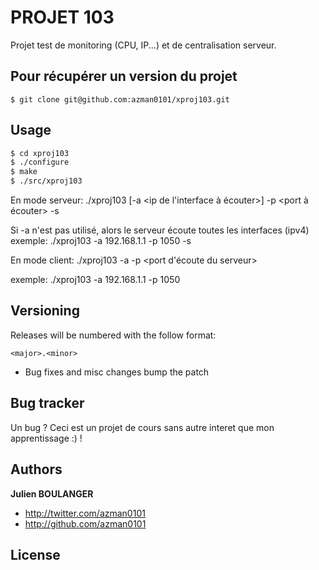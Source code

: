 PROJET 103
=================

Projet test de monitoring (CPU, IP...) et de centralisation serveur.

Pour récupérer un version du projet
-----------------------------------

```
$ git clone git@github.com:azman0101/xproj103.git
```
Usage
-----

```bash
$ cd xproj103
$ ./configure
$ make
$ ./src/xproj103 
```
En mode serveur:
./xproj103 [-a <ip de l'interface à écouter>] -p <port à écouter> -s

Si -a n'est pas utilisé, alors le serveur écoute toutes les interfaces (ipv4)
exemple: ./xproj103 -a 192.168.1.1 -p 1050 -s

En mode client:
./xproj103 -a <ip du serveur> -p <port d'écoute du serveur>

exemple: ./xproj103 -a 192.168.1.1 -p 1050 

Versioning
----------

Releases will be numbered with the follow format:

`<major>.<minor>`

* Bug fixes and misc changes bump the patch



Bug tracker
-----------

Un bug ? Ceci est un projet de cours sans autre interet que mon apprentissage :) !


Authors
-------

**Julien BOULANGER**

+ http://twitter.com/azman0101
+ http://github.com/azman0101


License
---------------------

